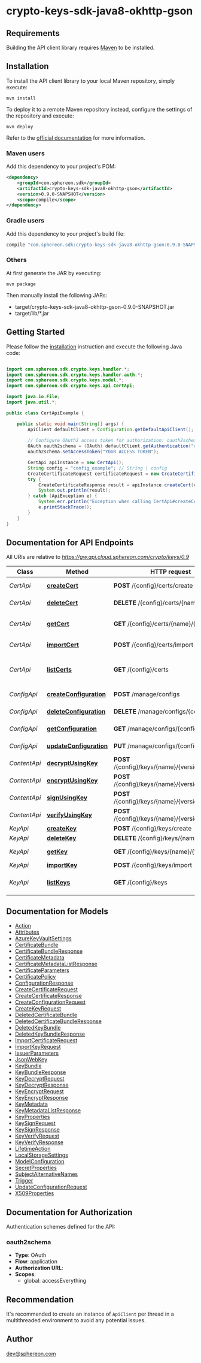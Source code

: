 # crypto-keys-sdk-java8-okhttp-gson

## Requirements

Building the API client library requires [Maven](https://maven.apache.org/) to be installed.

## Installation

To install the API client library to your local Maven repository, simply execute:

```shell
mvn install
```

To deploy it to a remote Maven repository instead, configure the settings of the repository and execute:

```shell
mvn deploy
```

Refer to the [official documentation](https://maven.apache.org/plugins/maven-deploy-plugin/usage.html) for more information.

### Maven users

Add this dependency to your project's POM:

```xml
<dependency>
    <groupId>com.sphereon.sdk</groupId>
    <artifactId>crypto-keys-sdk-java8-okhttp-gson</artifactId>
    <version>0.9.0-SNAPSHOT</version>
    <scope>compile</scope>
</dependency>
```

### Gradle users

Add this dependency to your project's build file:

```groovy
compile "com.sphereon.sdk:crypto-keys-sdk-java8-okhttp-gson:0.9.0-SNAPSHOT"
```

### Others

At first generate the JAR by executing:

    mvn package

Then manually install the following JARs:

* target/crypto-keys-sdk-java8-okhttp-gson-0.9.0-SNAPSHOT.jar
* target/lib/*.jar

## Getting Started

Please follow the [installation](#installation) instruction and execute the following Java code:

```java

import com.sphereon.sdk.crypto.keys.handler.*;
import com.sphereon.sdk.crypto.keys.handler.auth.*;
import com.sphereon.sdk.crypto.keys.model.*;
import com.sphereon.sdk.crypto.keys.api.CertApi;

import java.io.File;
import java.util.*;

public class CertApiExample {

    public static void main(String[] args) {
        ApiClient defaultClient = Configuration.getDefaultApiClient();
        
        // Configure OAuth2 access token for authorization: oauth2schema
        OAuth oauth2schema = (OAuth) defaultClient.getAuthentication("oauth2schema");
        oauth2schema.setAccessToken("YOUR ACCESS TOKEN");

        CertApi apiInstance = new CertApi();
        String config = "config_example"; // String | config
        CreateCertificateRequest certificateRequest = new CreateCertificateRequest(); // CreateCertificateRequest | The create certificate request
        try {
            CreateCertificateResponse result = apiInstance.createCert(config, certificateRequest);
            System.out.println(result);
        } catch (ApiException e) {
            System.err.println("Exception when calling CertApi#createCert");
            e.printStackTrace();
        }
    }
}

```

## Documentation for API Endpoints

All URIs are relative to *https://gw.api.cloud.sphereon.com/crypto/keys/0.9*

Class | Method | HTTP request | Description
------------ | ------------- | ------------- | -------------
*CertApi* | [**createCert**](docs/CertApi.md#createCert) | **POST** /{config}/certs/create | Create certificate
*CertApi* | [**deleteCert**](docs/CertApi.md#deleteCert) | **DELETE** /{config}/certs/{name} | Delete certificate
*CertApi* | [**getCert**](docs/CertApi.md#getCert) | **GET** /{config}/certs/{name}/{version} | Get certificate info
*CertApi* | [**importCert**](docs/CertApi.md#importCert) | **POST** /{config}/certs/import | Import certificate
*CertApi* | [**listCerts**](docs/CertApi.md#listCerts) | **GET** /{config}/certs | List certificates metadata information
*ConfigApi* | [**createConfiguration**](docs/ConfigApi.md#createConfiguration) | **POST** /manage/configs | Create a new Configuration
*ConfigApi* | [**deleteConfiguration**](docs/ConfigApi.md#deleteConfiguration) | **DELETE** /manage/configs/{config} | Delete Configuration
*ConfigApi* | [**getConfiguration**](docs/ConfigApi.md#getConfiguration) | **GET** /manage/configs/{config} | Get Configuration
*ConfigApi* | [**updateConfiguration**](docs/ConfigApi.md#updateConfiguration) | **PUT** /manage/configs/{config} | Update Configuration
*ContentApi* | [**decryptUsingKey**](docs/ContentApi.md#decryptUsingKey) | **POST** /{config}/keys/{name}/{version}/decrypt | Decrypt value
*ContentApi* | [**encryptUsingKey**](docs/ContentApi.md#encryptUsingKey) | **POST** /{config}/keys/{name}/{version}/encrypt | Encrypt value
*ContentApi* | [**signUsingKey**](docs/ContentApi.md#signUsingKey) | **POST** /{config}/keys/{name}/{version}/sign | Create signature
*ContentApi* | [**verifyUsingKey**](docs/ContentApi.md#verifyUsingKey) | **POST** /{config}/keys/{name}/{version}/verify | Verify signature
*KeyApi* | [**createKey**](docs/KeyApi.md#createKey) | **POST** /{config}/keys/create | Create key
*KeyApi* | [**deleteKey**](docs/KeyApi.md#deleteKey) | **DELETE** /{config}/keys/{name} | Delete key
*KeyApi* | [**getKey**](docs/KeyApi.md#getKey) | **GET** /{config}/keys/{name}/{version} | Get key information
*KeyApi* | [**importKey**](docs/KeyApi.md#importKey) | **POST** /{config}/keys/import | Import key
*KeyApi* | [**listKeys**](docs/KeyApi.md#listKeys) | **GET** /{config}/keys | List keys metadata information


## Documentation for Models

 - [Action](docs/Action.md)
 - [Attributes](docs/Attributes.md)
 - [AzureKeyVaultSettings](docs/AzureKeyVaultSettings.md)
 - [CertificateBundle](docs/CertificateBundle.md)
 - [CertificateBundleResponse](docs/CertificateBundleResponse.md)
 - [CertificateMetadata](docs/CertificateMetadata.md)
 - [CertificateMetadataListResponse](docs/CertificateMetadataListResponse.md)
 - [CertificateParameters](docs/CertificateParameters.md)
 - [CertificatePolicy](docs/CertificatePolicy.md)
 - [ConfigurationResponse](docs/ConfigurationResponse.md)
 - [CreateCertificateRequest](docs/CreateCertificateRequest.md)
 - [CreateCertificateResponse](docs/CreateCertificateResponse.md)
 - [CreateConfigurationRequest](docs/CreateConfigurationRequest.md)
 - [CreateKeyRequest](docs/CreateKeyRequest.md)
 - [DeletedCertificateBundle](docs/DeletedCertificateBundle.md)
 - [DeletedCertificateBundleResponse](docs/DeletedCertificateBundleResponse.md)
 - [DeletedKeyBundle](docs/DeletedKeyBundle.md)
 - [DeletedKeyBundleResponse](docs/DeletedKeyBundleResponse.md)
 - [ImportCertificateRequest](docs/ImportCertificateRequest.md)
 - [ImportKeyRequest](docs/ImportKeyRequest.md)
 - [IssuerParameters](docs/IssuerParameters.md)
 - [JsonWebKey](docs/JsonWebKey.md)
 - [KeyBundle](docs/KeyBundle.md)
 - [KeyBundleResponse](docs/KeyBundleResponse.md)
 - [KeyDecryptRequest](docs/KeyDecryptRequest.md)
 - [KeyDecryptResponse](docs/KeyDecryptResponse.md)
 - [KeyEncryptRequest](docs/KeyEncryptRequest.md)
 - [KeyEncryptResponse](docs/KeyEncryptResponse.md)
 - [KeyMetadata](docs/KeyMetadata.md)
 - [KeyMetadataListResponse](docs/KeyMetadataListResponse.md)
 - [KeyProperties](docs/KeyProperties.md)
 - [KeySignRequest](docs/KeySignRequest.md)
 - [KeySignResponse](docs/KeySignResponse.md)
 - [KeyVerifyRequest](docs/KeyVerifyRequest.md)
 - [KeyVerifyResponse](docs/KeyVerifyResponse.md)
 - [LifetimeAction](docs/LifetimeAction.md)
 - [LocalStorageSettings](docs/LocalStorageSettings.md)
 - [ModelConfiguration](docs/ModelConfiguration.md)
 - [SecretProperties](docs/SecretProperties.md)
 - [SubjectAlternativeNames](docs/SubjectAlternativeNames.md)
 - [Trigger](docs/Trigger.md)
 - [UpdateConfigurationRequest](docs/UpdateConfigurationRequest.md)
 - [X509Properties](docs/X509Properties.md)


## Documentation for Authorization

Authentication schemes defined for the API:
### oauth2schema

- **Type**: OAuth
- **Flow**: application
- **Authorization URL**: 
- **Scopes**: 
  - global: accessEverything


## Recommendation

It's recommended to create an instance of `ApiClient` per thread in a multithreaded environment to avoid any potential issues.

## Author

dev@sphereon.com

